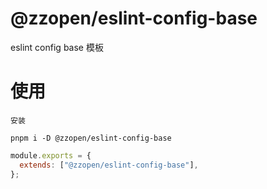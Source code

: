 # @zzopen/eslint-config-base
eslint config base 模板

# 使用
```shell
安装

pnpm i -D @zzopen/eslint-config-base
```

```js
module.exports = {
  extends: ["@zzopen/eslint-config-base"],
};
```
